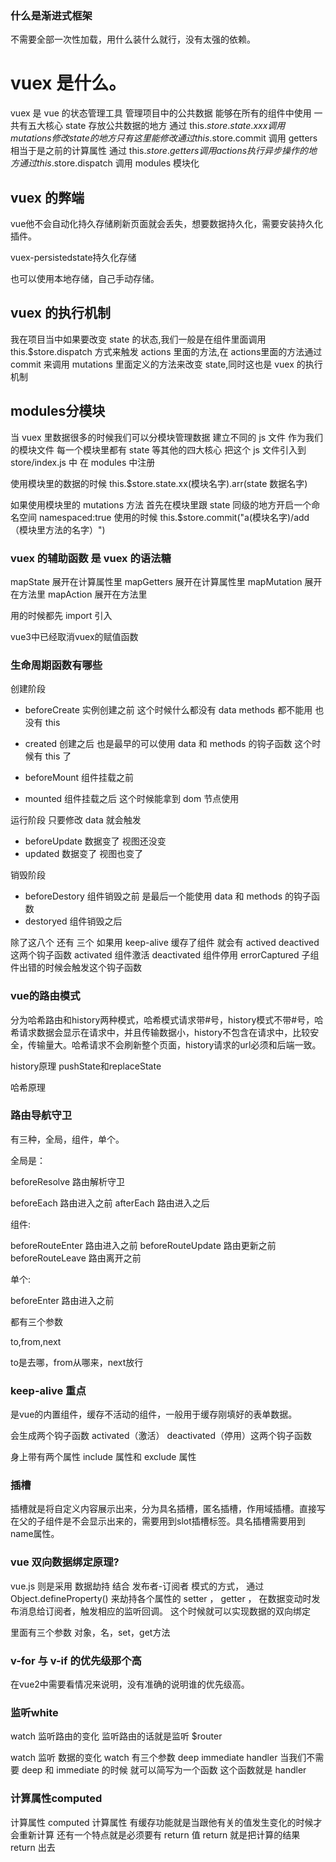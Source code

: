 ### 什么是渐进式框架

不需要全部一次性加载，用什么装什么就行，没有太强的依赖。

# vuex 是什么。

vuex 是 vue 的状态管理工具 管理项目中的公共数据 能够在所有的组件中使用
一共有五大核心
state 存放公共数据的地方 通过 this.$store.state.xxx调用
mutations 修改 state 的地方 只有这里能修改 通过this.$store.commit 调用
getters 相当于是之前的计算属性 通过 this.$store.getters 调用
actions 执行异步操作的地方 通过 this.$store.dispatch 调用
modules 模块化



## vuex 的弊端

vue他不会自动化持久存储刷新页面就会丢失，想要数据持久化，需要安装持久化插件。

vuex-persistedstate持久化存储

也可以使用本地存储，自己手动存储。



## vuex 的执行机制

我在项⽬当中如果要改变 state 的状态,我们⼀般是在组件⾥⾯调⽤ this.$store.dispatch ⽅式来触发 actions ⾥⾯的⽅法,在 actions⾥⾯的⽅法通过 commit 来调⽤ mutations ⾥⾯定义的⽅法来改变 state,同时这也是 vuex 的执⾏机制



##  modules分模块

当 vuex 里数据很多的时候我们可以分模块管理数据
建立不同的 js 文件 作为我们的模块文件
每一个模块里都有 state 等其他的四大核心
把这个 js 文件引入到 store/index.js 中 在 modules 中注册

使用模块里的数据的时候
this.$store.state.xx(模块名字).arr(state 数据名字)

如果使用模块里的 mutations 方法
首先在模块里跟 state 同级的地方开启一个命名空间 namespaced:true
使用的时候 this.$store.commit("a(模块名字)/add（模块里方法的名字）")

### vuex 的辅助函数 是 vuex 的语法糖

mapState 展开在计算属性里
mapGetters 展开在计算属性里
mapMutation 展开在方法里
mapAction 展开在方法里

用的时候都先 import 引入

vue3中已经取消vuex的赋值函数



### 生命周期函数有哪些

创建阶段

- beforeCreate
  实例创建之前 这个时候什么都没有 data methods 都不能用 也没有 this

- created
  创建之后 也是最早的可以使用 data 和 methods 的钩子函数 这个时候有 this 了
- beforeMount
  组件挂载之前

- mounted
  组件挂载之后
  这个时候能拿到 dom 节点使用

运行阶段 只要修改 data 就会触发

- beforeUpdate
  数据变了 视图还没变
- updated
  数据变了 视图也变了

销毁阶段

- beforeDestory
  组件销毁之前 是最后一个能使用 data 和 methods 的钩子函数
- destoryed
  组件销毁之后

除了这八个 还有 三个
如果用 keep-alive 缓存了组件 就会有 actived deactived 这两个钩子函数
activated 组件激活
deactivated 组件停用
errorCaptured 子组件出错的时候会触发这个钩子函数



### vue的路由模式

分为哈希路由和history两种模式，哈希模式请求带#号，history模式不带#号，哈希请求数据会显示在请求中，并且传输数据小，history不包含在请求中，比较安全，传输量大。哈希请求不会刷新整个页面，history请求的url必须和后端一致。

history原理  pushState和replaceState

哈希原理  



### 路由导航守卫

有三种，全局，组件，单个。

全局是：

beforeResolve 路由解析守卫

beforeEach 路由进入之前
afterEach 路由进入之后

组件:

beforeRouteEnter 路由进入之前
beforeRouteUpdate 路由更新之前
beforeRouteLeave 路由离开之前

单个:

beforeEnter 路由进入之前

都有三个参数

to,from,next 

to是去哪，from从哪来，next放行

### keep-alive 重点

是vue的内置组件，缓存不活动的组件，一般用于缓存刚填好的表单数据。

会生成两个钩子函数 activated（激活） deactivated（停用）这两个钩子函数

身上带有两个属性  include 属性和 exclude 属性

### 插槽

插槽就是将自定义内容展示出来，分为具名插槽，匿名插槽，作用域插槽。直接写在父的子组件是不会显示出来的，需要用到slot插槽标签。具名插槽需要用到name属性。

### vue 双向数据绑定原理?

vue.js 则是采⽤ 数据劫持 结合 发布者-订阅者 模式的⽅式，
通过 Object.defineProperty() 来劫持各个属性的 setter ， getter ，
在数据变动时发布消息给订阅者，触发相应的监听回调。
这个时候就可以实现数据的双向绑定

里面有三个参数   对象，名，set，get方法



### v-for 与 v-if 的优先级那个⾼

在vue2中需要看情况来说明，没有准确的说明谁的优先级高。



### 监听white

watch 监听路由的变化
监听路由的话就是监听 $router

watch 监听 数据的变化
watch 有三个参数 deep immediate handler
当我们不需要 deep 和 immediate 的时候 就可以简写为一个函数 这个函数就是 handler



### 计算属性computed

计算属性 computed 计算属性 有缓存功能就是当跟他有关的值发生变化的时候才会重新计算 还有一个特点就是必须要有 return 值 return 就是把计算的结果 return 出去

